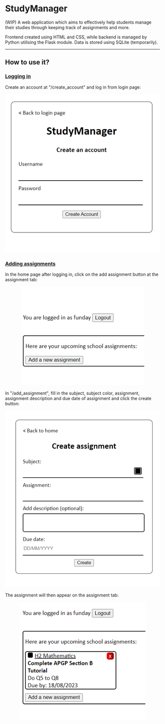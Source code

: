 # StudyManager
(WIP) A web application which aims to effectively help students manage their studies through keeping track of assignments and more.

Frontend created using HTML and CSS, while backend is managed by Python utilising the Flask module. Data is stored using SQLite (temporarily).

---
<h2>How to use it?</h2>
<h3><ins>Logging in</ins></h3>
<p>Create an account at "/create_account" and log in from login page:</p>
<p align="center">
  <img src="images/step1.PNG"/>
</p>

<h3><ins>Adding assignments</ins></h3>
<p>In the home page after logging in, click on the add assignment button at the assignment tab:</p>
<p align="center">
  <img src="images/step2.png"/>
</p>

<p>In "/add_assignment", fill in the subject, subject color, assignment, assignment description and due date of assignment and click the create button:</p>
<p align="center">
  <img src="images/step3.PNG"/>
</p>

<p>The assignment will then appear on the assignment tab:</p>
<p align="center">
  <img src="images/step4.PNG"/>
</p>
